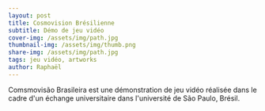 ```yaml
---
layout: post
title: Cosmovision Brésilienne
subtitle: Démo de jeu vidéo
cover-img: /assets/img/path.jpg
thumbnail-img: /assets/img/thumb.png
share-img: /assets/img/path.jpg
tags: jeu vidéo, artworks
author: Raphaël 
---
```


Comsmovisão Brasileira est une démonstration de jeu vidéo réalisée dans le cadre d'un échange universitaire dans l'université de São Paulo, Brésil. 
